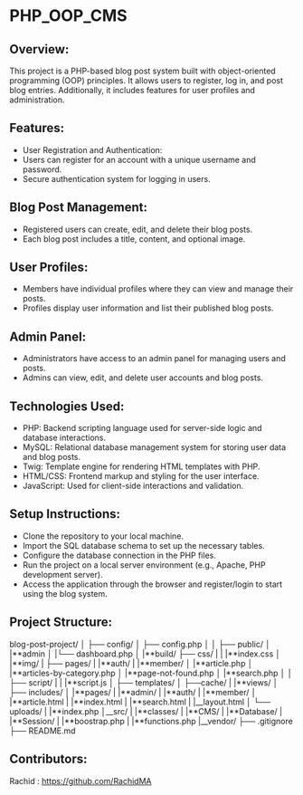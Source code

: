 # PHP_OOP_CMS

## Overview:

This project is a PHP-based blog post system built with object-oriented programming (OOP) principles. It allows users to register, log in, and post blog entries. Additionally, it includes features for user profiles and administration.

## Features:

- User Registration and Authentication:
- Users can register for an account with a unique username and password.
- Secure authentication system for logging in users.

## Blog Post Management:

- Registered users can create, edit, and delete their blog posts.
- Each blog post includes a title, content, and optional image.

## User Profiles:

- Members have individual profiles where they can view and manage their posts.
- Profiles display user information and list their published blog posts.

## Admin Panel:

- Administrators have access to an admin panel for managing users and posts.
- Admins can view, edit, and delete user accounts and blog posts.

## Technologies Used:

- PHP: Backend scripting language used for server-side logic and database interactions.
- MySQL: Relational database management system for storing user data and blog posts.
- Twig: Template engine for rendering HTML templates with PHP.
- HTML/CSS: Frontend markup and styling for the user interface.
- JavaScript: Used for client-side interactions and validation.

## Setup Instructions:

- Clone the repository to your local machine.
- Import the SQL database schema to set up the necessary tables.
- Configure the database connection in the PHP files.
- Run the project on a local server environment (e.g., Apache, PHP development server).
- Access the application through the browser and register/login to start using the blog system.

## Project Structure:

blog-post-project/
│
├── config/
│ ├── config.php
│
│
├── public/
│ |**admin
│ |└── dashboard.php
│ |**build/
├── css/
| | |**index.css
│ |**img/
| ├── pages/
| |**auth/
| |**member/
│ |**article.php
│ |**articles-by-category.php
│ |**page-not-found.php
│ |**search.php
│
│ ├── script/
| | |**script.js
│ ├── templates/
│ ├──cache/
| |**views/
│ ├── includes/
│ |**pages/
| |**admin/
| |**auth/
| |**member/
│ |**article.html
| |**index.html
| |**search.html
| |\_\_layout.html
│ └── uploads/
| |**index.php
│\_\_src/
| |**classes/
| |**CMS/
| |**Database/
| |**Session/
| |**boostrap.php
| |**functions.php
|\_\_vendor/
├── .gitignore
├── README.md

## Contributors:

Rachid : https://github.com/RachidMA
